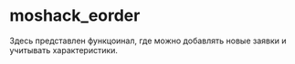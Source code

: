 # moshack_eorder
Здесь представлен функцоинал, где можно добавлять новые заявки и учитывать характеристики.
